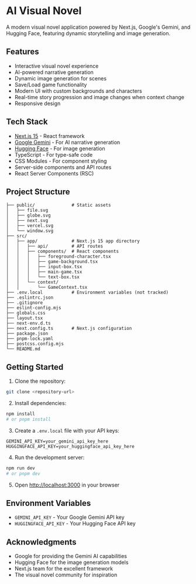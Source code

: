 # AI Visual Novel

A modern visual novel application powered by Next.js, Google's Gemini, and Hugging Face, featuring dynamic storytelling and image generation.

## Features

- Interactive visual novel experience
- AI-powered narrative generation
- Dynamic image generation for scenes
- Save/Load game functionality
- Modern UI with custom backgrounds and characters
- Real-time story progression and image changes when context change
- Responsive design

## Tech Stack

- [Next.js 15](https://nextjs.org/) - React framework
- [Google Gemini](https://ai.google.dev/) - For AI narrative generation
- [Hugging Face](https://huggingface.co/) - For image generation
- TypeScript - For type-safe code
- CSS Modules - For component styling
- Server-side components and API routes
- React Server Components (RSC)

## Project Structure
```
├── public/              # Static assets
│   ├── file.svg
│   ├── globe.svg
│   ├── next.svg
│   ├── vercel.svg
│   └── window.svg
├── src/
│   ├── app/             # Next.js 15 app directory
│   │   ├── api/         # API routes
│   │   ├── components/  # React components
│   │   │   ├── foreground-character.tsx
│   │   │   ├── game-background.tsx
│   │   │   ├── input-box.tsx
│   │   │   ├── main-game.tsx
│   │   │   └── text-box.tsx
│   │   └── context/
│   │       └── GameContext.tsx
├── .env.local           # Environment variables (not tracked)
├── .eslintrc.json
├── .gitignore
├── eslint-config.mjs
├── globals.css
├── layout.tsx
├── next-env.d.ts
├── next.config.ts       # Next.js configuration
├── package.json
├── pnpm-lock.yaml
├── postcss.config.mjs
└── README.md
```

## Getting Started

1. Clone the repository:
```bash
git clone <repository-url>
```

2. Install dependencies:
```bash
npm install
# or pnpm install
```

3. Create a `.env.local` file with your API keys:
```
GEMINI_API_KEY=your_gemini_api_key_here
HUGGINGFACE_API_KEY=your_huggingface_api_key_here
```

4. Run the development server:
```bash
npm run dev
# or pnpm dev
```

5. Open [http://localhost:3000](http://localhost:3000) in your browser

## Environment Variables

- `GEMINI_API_KEY` - Your Google Gemini API key
- `HUGGINGFACE_API_KEY` - Your Hugging Face API key

## Acknowledgments

- Google for providing the Gemini AI capabilities
- Hugging Face for the image generation models
- Next.js team for the excellent framework
- The visual novel community for inspiration
